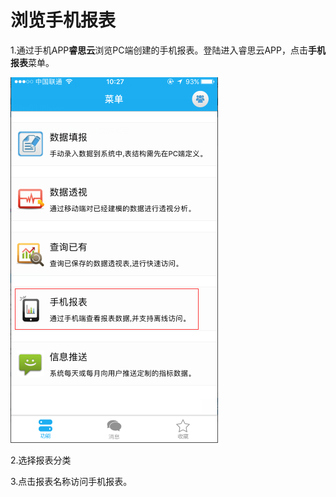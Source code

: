 # 浏览手机报表

1.通过手机APP**睿思云**浏览PC端创建的手机报表。登陆进入睿思云APP，点击**手机报表**菜单。

![](/assets/import100.png)

2.选择报表分类

3.点击报表名称访问手机报表。

